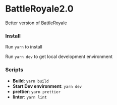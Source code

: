 # BattleRoyale2.0

Better version of BattleRoyale

### Install

Run `yarn` to install

Run `yarn dev` to get local development environment

### Scripts

- **Build**: `yarn build`
- **Start Dev environment**: `yarn dev`
- **prettier**: `yarn prettier`
- **linter**: `yarn lint`
